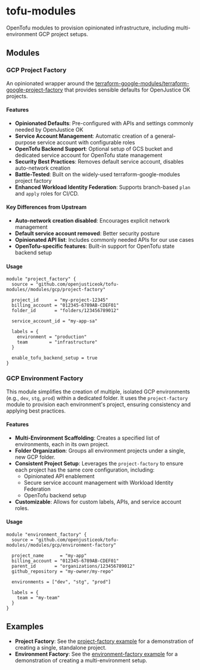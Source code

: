 # tofu-modules

OpenTofu modules to provision opinionated infrastructure, including multi-environment GCP project setups.

## Modules

### GCP Project Factory

An opinionated wrapper around the [terraform-google-modules/terraform-google-project-factory](https://github.com/terraform-google-modules/terraform-google-project-factory) that provides sensible defaults for OpenJustice OK projects.

#### Features

- **Opinionated Defaults**: Pre-configured with APIs and settings commonly needed by OpenJustice OK
- **Service Account Management**: Automatic creation of a general-purpose service account with configurable roles
- **OpenTofu Backend Support**: Optional setup of GCS bucket and dedicated service account for OpenTofu state management
- **Security Best Practices**: Removes default service account, disables auto-network creation
- **Battle-Tested**: Built on the widely-used terraform-google-modules project factory
- **Enhanced Workload Identity Federation**: Supports branch-based `plan` and `apply` roles for CI/CD.

#### Key Differences from Upstream

- **Auto-network creation disabled**: Encourages explicit network management
- **Default service account removed**: Better security posture
- **Opinionated API list**: Includes commonly needed APIs for our use cases
- **OpenTofu-specific features**: Built-in support for OpenTofu state backend setup

#### Usage

```hcl
module "project_factory" {
  source = "github.com/openjusticeok/tofu-modules//modules/gcp/project-factory"

  project_id      = "my-project-12345"
  billing_account = "012345-6789AB-CDEF01"
  folder_id       = "folders/123456789012"

  service_account_id = "my-app-sa"
  
  labels = {
    environment = "production"
    team        = "infrastructure"
  }

  enable_tofu_backend_setup = true
}
```

### GCP Environment Factory

This module simplifies the creation of multiple, isolated GCP environments (e.g., `dev`, `stg`, `prod`) within a dedicated folder. It uses the `project-factory` module to provision each environment's project, ensuring consistency and applying best practices.

#### Features

- **Multi-Environment Scaffolding**: Creates a specified list of environments, each in its own project.
- **Folder Organization**: Groups all environment projects under a single, new GCP folder.
- **Consistent Project Setup**: Leverages the `project-factory` to ensure each project has the same core configuration, including:
    - Opinionated API enablement
    - Secure service account management with Workload Identity Federation
    - OpenTofu backend setup
- **Customizable**: Allows for custom labels, APIs, and service account roles.

#### Usage

```hcl
module "environment_factory" {
  source = "github.com/openjusticeok/tofu-modules//modules/gcp/environment-factory"

  project_name      = "my-app"
  billing_account = "012345-6789AB-CDEF01"
  parent_id       = "organizations/123456789012"
  github_repository = "my-owner/my-repo"

  environments = ["dev", "stg", "prod"]

  labels = {
    team = "my-team"
  }
}
```

## Examples

- **Project Factory**: See the [project-factory example](examples/gcp/project-factory-example/main.tf) for a demonstration of creating a single, standalone project.
- **Environment Factory**: See the [environment-factory example](examples/gcp/environment-factory-example/main.tf) for a demonstration of creating a multi-environment setup.